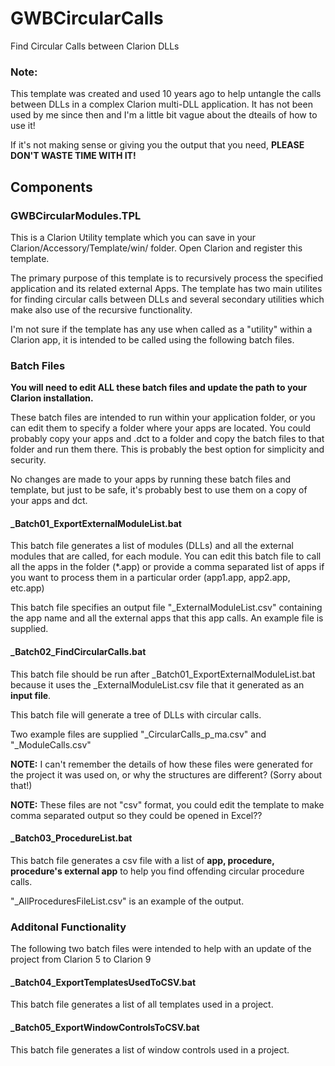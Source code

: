 # GWBCircularCalls
Find Circular Calls between Clarion DLLs

### Note:
This template was created and used 10 years ago to help untangle the calls between DLLs in a complex Clarion multi-DLL application. It has not been used by me since then and I'm a little bit vague about the dteails of how to use it!

If it's not making sense or giving you the output that you need, **PLEASE DON'T WASTE TIME WITH IT!**

## Components
### GWBCircularModules.TPL
This is a Clarion Utility template which you can save in your Clarion/Accessory/Template/win/ folder. Open Clarion and register this template.

The primary purpose of this template is to recursively process the specified application and its related external Apps.
The template has two main utilites for finding circular calls between DLLs and several secondary utilities which make also use of the recursive functionality.

I'm not sure if the template has any use when called as a "utility" within a Clarion app, it is intended to be called using the following batch files.

### Batch Files
**You will need to edit ALL these batch files and update the path to your Clarion installation.**

These batch files are intended to run within your application folder, or you can edit them to specify a folder where your apps are located. You could probably copy your apps and .dct to a folder and copy the batch files to that folder and run them there. This is probably the best option for simplicity and security.

No changes are made to your apps by running these batch files and template, but just to be safe, it's probably best to use them on a copy of your apps and dct.

#### _Batch01_ExportExternalModuleList.bat
This batch file generates a list of modules (DLLs) and all the external modules that are called, for each module.
You can edit this batch file to call all the apps in the folder (*.app) or provide a comma separated list of apps if you want to process them in a particular order (app1.app, app2.app, etc.app)

This batch file specifies an output file "_ExternalModuleList.csv" containing the app name and all the external apps that this app calls. An example file is supplied.

#### _Batch02_FindCircularCalls.bat
This batch file should be run after _Batch01_ExportExternalModuleList.bat because it uses the _ExternalModuleList.csv file that it generated as an **input file**.

This batch file will generate a tree of DLLs with circular calls.

Two example files are supplied "_CircularCalls_p_ma.csv" and "_ModuleCalls.csv"

**NOTE:** I can't remember the details of how these files were generated for the project it was used on, or why the structures are different? (Sorry about that!)

**NOTE:** These files are not "csv" format, you could edit the template to make comma separated output so they could be opened in Excel??

#### _Batch03_ProcedureList.bat ##
This batch file generates a csv file with a list of **app, procedure, procedure's external app** to help you find offending circular procedure calls.

"_AllProceduresFileList.csv" is an example of the output.

### Additonal Functionality ###
The following two batch files were intended to help with an update of the project from Clarion 5 to Clarion 9

#### _Batch04_ExportTemplatesUsedToCSV.bat ####
This batch file generates a list of all templates used in a project.

#### _Batch05_ExportWindowControlsToCSV.bat ####
This batch file generates a list of window controls used in a project.


